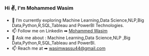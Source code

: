 ### Hi ✌, I'm Mohammed Wasim

- 🔭 I’m currently exploring Machine Learning,Data Science,NLP,Big Data,Python,R,SQL,Tableau and PowerBI Technologies.
- 📫 Follow me on Linkedin ➡︎ [Mohammed Wasim](https://www.linkedin.com/in/mdwasimrd)
- 💬 Ask me about :  Machine Learning,Data Science,NLP ,Big Data,Python,R,SQL,Tableau and PowerBI.
- 📫 Reach me at ➡︎ wasimwassu44@gmail.com

